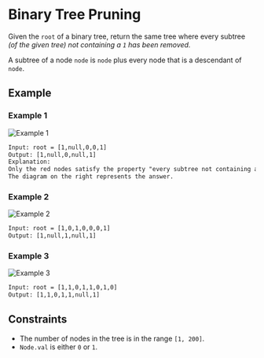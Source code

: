 # Binary Tree Pruning

Given the ```root``` of a binary tree, return the same tree where every subtree _(of the given tree) not containing a ```1``` has been removed._

A subtree of a node ```node``` is ```node``` plus every node that is a descendant of ```node```.

## Example

### Example 1

![Example 1](https://s3-lc-upload.s3.amazonaws.com/uploads/2018/04/06/1028_2.png)

```txt
Input: root = [1,null,0,0,1]
Output: [1,null,0,null,1]
Explanation:
Only the red nodes satisfy the property "every subtree not containing a 1".
The diagram on the right represents the answer.
```

### Example 2

![Example 2](https://s3-lc-upload.s3.amazonaws.com/uploads/2018/04/06/1028_1.png)

```txt
Input: root = [1,0,1,0,0,0,1]
Output: [1,null,1,null,1]
```

### Example 3

![Example 3](https://s3-lc-upload.s3.amazonaws.com/uploads/2018/04/05/1028.png)

```txt
Input: root = [1,1,0,1,1,0,1,0]
Output: [1,1,0,1,1,null,1]
```

## Constraints

- The number of nodes in the tree is in the range ```[1, 200]```.
- ```Node.val``` is either ```0``` or ```1```.